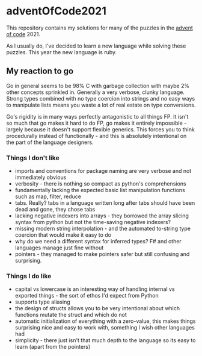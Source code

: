 # adventOfCode2021

This repository contains my solutions for many of the puzzles in the [advent of code](https://adventofcode.com) 2021.

As I usually do, I've decided to learn a new language while solving these puzzles. This year the new language is ruby.

## My reaction to go

Go in general seems to be 98% C with garbage collection with maybe 2% other concepts sprinkled in.
Generally a very verbose, clunky language.
Strong types combined with no type coercion into strings and no easy ways to manipulate lists means you waste a lot of real estate on type conversions.

Go's rigidity is in many ways perfectly antagonistic to all things FP.
It isn't so much that go makes it hard to do FP, go makes it entirely impossible - largely because it doesn't support flexible generics.
This forces you to think procedurally instead of functionally - and this is absolutely intentional on the part of the language designers.

### Things I don't like

- imports and conventions for package naming are very verbose and not immediately obvious
- verbosity - there is nothing so compact as python's comprehensions
- fundamentally lacking the expected basic list manipulation functions such as map, filter, reduce
- tabs. Really? tabs in a language written long after tabs should have been dead and gone, they chose tabs
- lacking negative indexers into arrays - they borrowed the array slicing syntax from python but not the time-saving negative indexers?
- missing modern string interpolation - and the automated to-string type coercion that would make it easy to do
- why do we need a different syntax for inferred types? F# and other languages manage just fine without
- pointers - they managed to make pointers safer but still confusing and surprising.

### Things I do like

- capital vs lowercase is an interesting way of handling internal vs exported things - the sort of ethos I'd expect from Python
- supports type aliasing
- the design of structs allows you to be very intentional about which functions mutate the struct and which do not
- automatic initialization of everything with a zero-value, this makes things surprising nice and easy to work with, something I wish other languages had
- simplicity - there just isn't that much depth to the language so its easy to learn (apart from the pointers)